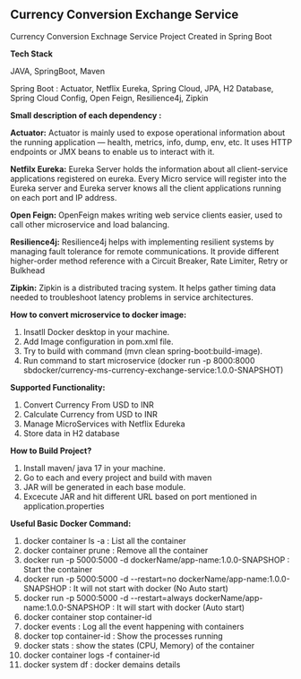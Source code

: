 ## Currency Conversion Exchange Service 

Currency Conversion Exchnage Service Project Created in Spring Boot 

**Tech Stack** 

JAVA, SpringBoot, Maven

Spring Boot : Actuator,  Netflix Eureka, Spring Cloud, JPA, H2 Database, Spring Cloud Config, Open Feign, Resilience4j, Zipkin

**Small description of each dependency :**

**Actuator:** Actuator is mainly used to expose operational information about the running application — health, metrics, info, dump, env, etc. It uses HTTP endpoints or JMX beans to enable us to interact with it.

**Netfilx Eureka:** Eureka Server holds the information about all client-service applications registered on eureka. Every Micro service will register into the Eureka server and Eureka server knows all the client applications running on each port and IP address.

**Open Feign:** OpenFeign makes writing web service clients easier, used to call other microservice and load balancing.

**Resilience4j:** Resilience4j helps with implementing resilient systems by managing fault tolerance for remote communications. It provide different higher-order method reference with a Circuit Breaker, Rate Limiter, Retry or Bulkhead 

**Zipkin:** Zipkin is a distributed tracing system. It helps gather timing data needed to troubleshoot latency problems in service architectures.

**How to convert microservice to docker image:**

1) Insatll Docker desktop in your machine. 
2) Add Image configuration in pom.xml file.
3) Try to build with command (mvn clean spring-boot:build-image).
4) Run command to start microservice (docker run -p 8000:8000 sbdocker/currency-ms-currency-exchange-service:1.0.0-SNAPSHOT)

**Supported Functionality:**

1) Convert Currency From USD to INR
2) Calculate Currency from USD to INR
3) Manage MicroServices with Netflix Edureka
4) Store data in H2 database

**How to Build Project?**
1) Install maven/ java 17 in your machine.
2) Go to each and every project and build with maven
3) JAR will be generated in each base module.
4) Excecute JAR and hit different URL based on port mentioned in application.properties

**Useful Basic Docker Command:**

1) docker container ls -a : List all the container
2) docker container prune : Remove all the container
3) docker run -p 5000:5000 -d dockerName/app-name:1.0.0-SNAPSHOP : Start the container
4) docker run -p 5000:5000 -d --restart=no dockerName/app-name:1.0.0-SNAPSHOP : It will not start with docker (No Auto start)
5) docker run -p 5000:5000 -d --restart=always dockerName/app-name:1.0.0-SNAPSHOP : It will start with docker (Auto start)
6) docker container stop container-id
7) docker events : Log all the event happening with containers
8) docker top container-id : Show the processes running
9) docker stats : show the states (CPU, Memory) of the container
10) docker container logs -f container-id
11) docker system df : docker demains details

